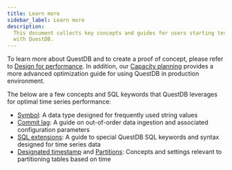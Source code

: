 ```yaml
---
title: Learn more
sidebar_label: Learn more
description:
  This document collects key concepts and guides for users starting testing data
  with QuestDB.
---
```


To learn more about QuestDB and to create a proof of concept, please refer to
[Design for performance](/docs). In addition,
our [Capacity planning](/docs) provides a more
advanced optimization guide for using QuestDB in production environment.

The below are a few concepts and SQL keywords that QuestDB leverages for optimal
time series performance:

- [Symbol](/docs): A data type designed for frequently used
  string values
- [Commit lag](/docs): A guide on out-of-order
  data ingestion and associated configuration parameters
- [SQL extensions](/docs): A guide to special QuestDB
  SQL keywords and syntax designed for time series data
- [Designated timestamp](/docs) and
  [Partitions](/docs): Concepts and settings relevant to
  partitioning tables based on time
